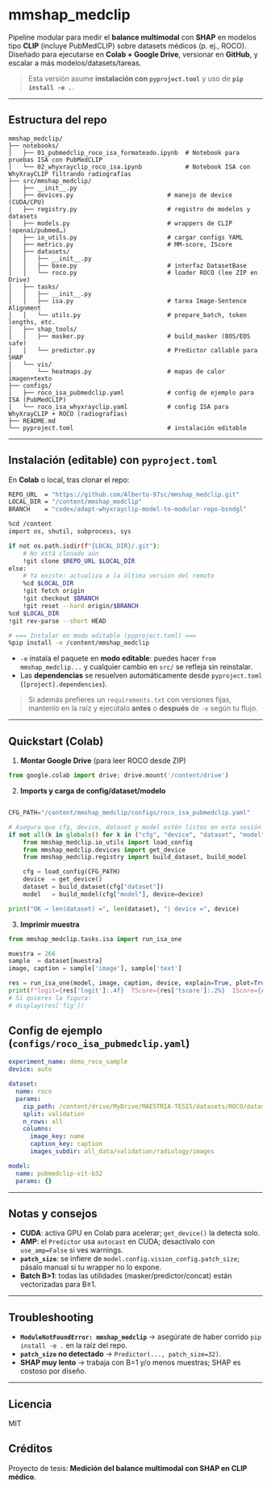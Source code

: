 # mmshap_medclip

Pipeline modular para medir el **balance multimodal** con **SHAP** en modelos tipo **CLIP** (incluye PubMedCLIP) sobre datasets médicos (p. ej., ROCO). Diseñado para ejecutarse en **Colab + Google Drive**, versionar en **GitHub**, y escalar a más modelos/datasets/tareas.

> Esta versión asume **instalación con `pyproject.toml`** y uso de **`pip install -e .`**.

---

## Estructura del repo

```
mmshap_medclip/
├── notebooks/
│   ├── 01_pubmedclip_roco_isa_formateado.ipynb  # Notebook para pruebas ISA con PubMedCLIP
│   └── 02_whyxrayclip_roco_isa.ipynb            # Notebook ISA con WhyXrayCLIP filtrando radiografías
├── src/mmshap_medclip/
│   ├── __init__.py
│   ├── devices.py                          # manejo de device (CUDA/CPU)
│   ├── registry.py                         # registro de modelos y datasets
│   ├── models.py                           # wrappers de CLIP (openai/pubmed…)
│   ├── io_utils.py                         # cargar configs YAML
│   ├── metrics.py                          # MM-score, IScore
│   ├── datasets/
│   │   ├── __init__.py
│   │   ├── base.py                         # interfaz DatasetBase
│   │   └── roco.py                         # loader ROCO (lee ZIP en Drive)
│   ├── tasks/
│   │   ├── __init__.py
│   │   ├── isa.py                          # tarea Image-Sentence Alignment
│   │   └── utils.py                        # prepare_batch, token lengths, etc.
│   ├── shap_tools/
│   │   ├── masker.py                       # build_masker (BOS/EOS safe)
│   │   └── predictor.py                    # Predictor callable para SHAP
│   └── vis/
│       └── heatmaps.py                     # mapas de calor imagen+texto
├── configs/
│   ├── roco_isa_pubmedclip.yaml            # config de ejemplo para ISA (PubMedCLIP)
│   └── roco_isa_whyxrayclip.yaml           # config ISA para WhyXrayCLIP + ROCO (radiografías)
├── README.md
└── pyproject.toml                          # instalación editable
```

---

## Instalación (editable) con `pyproject.toml`

En **Colab** o local, tras clonar el repo:

```bash
REPO_URL  = "https://github.com/Alberto-97sc/mmshap_medclip.git"
LOCAL_DIR = "/content/mmshap_medclip"
BRANCH    = "codex/adapt-whyxrayclip-model-to-modular-repo-bsndgl"

%cd /content
import os, shutil, subprocess, sys

if not os.path.isdir(f"{LOCAL_DIR}/.git"):
    # No está clonado aún
    !git clone $REPO_URL $LOCAL_DIR
else:
    # Ya existe: actualiza a la última versión del remoto
    %cd $LOCAL_DIR
    !git fetch origin
    !git checkout $BRANCH
    !git reset --hard origin/$BRANCH
%cd $LOCAL_DIR
!git rev-parse --short HEAD

```

```bash
# === Instalar en modo editable (pyproject.toml) ===
%pip install -e /content/mmshap_medclip

```


- `-e` instala el paquete en **modo editable**: puedes hacer `from mmshap_medclip...` y cualquier cambio en `src/` se refleja sin reinstalar.
- Las **dependencias** se resuelven automáticamente desde `pyproject.toml` (`[project].dependencies`).

> Si además prefieres un `requirements.txt` con versiones fijas, mantenlo en la raíz y ejecútalo **antes** o **después** de `-e` según tu flujo.

---

## Quickstart (Colab)

1) **Montar Google Drive** (para leer ROCO desde ZIP)
```python
from google.colab import drive; drive.mount('/content/drive')
```

2) **Imports y carga de config/dataset/modelo**
```python

CFG_PATH="/content/mmshap_medclip/configs/roco_isa_pubmedclip.yaml"

# Asegura que cfg, device, dataset y model estén listos en esta sesión
if not all(k in globals() for k in ("cfg", "device", "dataset", "model")):
    from mmshap_medclip.io_utils import load_config
    from mmshap_medclip.devices import get_device
    from mmshap_medclip.registry import build_dataset, build_model

    cfg = load_config(CFG_PATH)
    device  = get_device()
    dataset = build_dataset(cfg["dataset"])
    model   = build_model(cfg["model"], device=device)

print("OK → len(dataset) =", len(dataset), "| device =", device)

```
3) **Imprimir muestra**

```python
from mmshap_medclip.tasks.isa import run_isa_one

muestra = 266
sample  = dataset[muestra]
image, caption = sample['image'], sample['text']

res = run_isa_one(model, image, caption, device, explain=True, plot=True)
print(f"logit={res['logit']:.4f}  TScore={res['tscore']:.2%}  IScore={res['iscore']:.2%}")
# Si quieres la figura:
# display(res['fig'])

```



## Config de ejemplo (`configs/roco_isa_pubmedclip.yaml`)

```yaml
experiment_name: demo_roco_sample
device: auto

dataset:
  name: roco
  params:
    zip_path: /content/drive/MyDrive/MAESTRIA-TESIS/datasets/ROCO/dataset_roco.zip
    split: validation
    n_rows: all
    columns:
      image_key: name
      caption_key: caption
      images_subdir: all_data/validation/radiology/images

model:
  name: pubmedclip-vit-b32
  params: {}
```

---

## Notas y consejos
- **CUDA**: activa GPU en Colab para acelerar; `get_device()` la detecta solo.
- **AMP**: el `Predictor` usa `autocast` en CUDA; desactívalo con `use_amp=False` si ves warnings.
- **`patch_size`**: se infiere de `model.config.vision_config.patch_size`; pásalo manual si tu wrapper no lo expone.
- **Batch B>1**: todas las utilidades (masker/predictor/concat) están vectorizadas para B≥1.

---

## Troubleshooting
- **`ModuleNotFoundError: mmshap_medclip`** → asegúrate de haber corrido `pip install -e .` en la raíz del repo.
- **`patch_size` no detectado** → `Predictor(..., patch_size=32)`.
- **SHAP muy lento** → trabaja con B=1 y/o menos muestras; SHAP es costoso por diseño.

---

## Licencia
MIT

## Créditos
Proyecto de tesis: **Medición del balance multimodal con SHAP en CLIP médico**.

